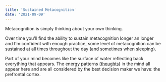 ```yaml
---
title: 'Sustained Metacognition'
date: '2021-09-09'
---
```


Metacognition is simply thinking about your own thinking.

Over time you'll find the ability to sustain metacognition longer an longer and I'm confident with enough practice, some level of metacognition can be sustained at all times throughout the day (and sometimes when sleeping).

Part of your mind becomes like the surface of water reflecting back everything that appears. The energy patterns ([thoughts](09-09-what-are-thoughts)) in the mind all appear here and are all considered by the best decision maker we have: the prefrontal cortex.
